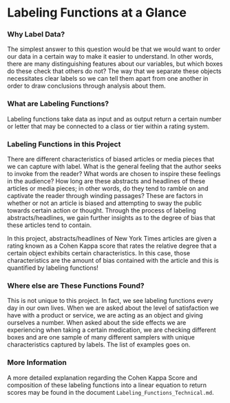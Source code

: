 # Labeling Functions at a Glance

### Why Label Data? 

The simplest answer to this question would be that we would want to order our data in a certain way to make it easier to understand. In other words, there are many distinguishing features about our variables, but which boxes do these check that others do not? The way that we separate these objects necessitates clear labels so we can tell them apart from one another in order to draw conclusions through analysis about them.  

### What are Labeling Functions?

Labeling functions take data as input and as output return a certain number or letter that may be connected to a class or tier within a rating system.

### Labeling Functions in this Project

There are different characteristics of biased articles or media pieces that we can capture with label. What is the general feeling that the author seeks to invoke from the reader? What words are chosen to inspire these feelings in the audience? How long are these abstracts and headlines of these articles or media pieces; in other words, do they tend to ramble on and captivate the reader through winding passages? These are factors in whether or not an article is biased and attempting to sway the public towards certain action or thought. Through the process of labeling abstracts/headlines, we gain further insights as to the degree of bias that these articles tend to contain. 

In this project, abstracts/headlines of New York Times articles are given a rating known as a Cohen Kappa score that rates the relative degree that a certain object exhibits certain characteristics. In this case, those characteristics are the amount of bias contained with the article and this is quantified by labeling functions! 

### Where else are These Functions Found? 

This is not unique to this project. In fact, we see labeling functions every day in our own lives. When we are asked about the level of satisfaction we have with a product or service, we are acting as an object and giving ourselves a number. When asked about the side effects we are experiencing when taking a certain medication, we are checking different boxes and are one sample of many different samplers with unique characteristics captured by labels. The list of examples goes on. 

### More Information

A more detailed explanation regarding the Cohen Kappa Score and composition of these labeling functions into a linear equation to return scores may be found in the document `Labeling_Functions_Technical.md`. 